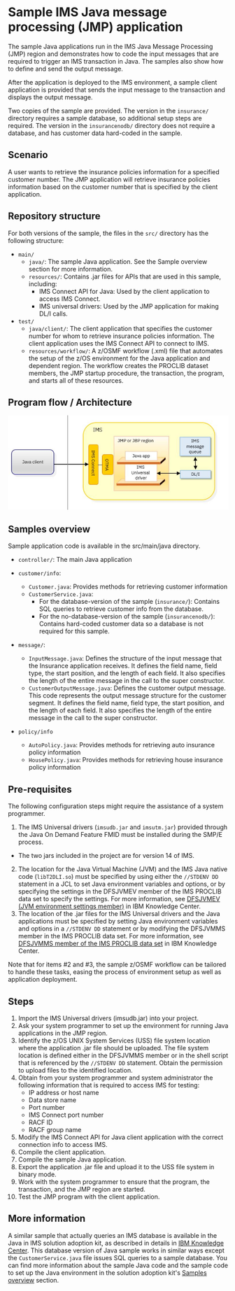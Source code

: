 # Sample IMS Java message processing (JMP) application

The sample Java applications run in the IMS Java Message Processing (JMP) region and demonstrates how to code the input messages that are required to trigger an IMS transaction in Java.  The samples also show how to define and send the output message. 

After the application is deployed to the IMS environment, a sample client application is provided that sends the input message to the transaction and displays the output message.

Two copies of the sample are provided. The version in the `insurance/` directory requires a sample database, so additional setup steps are required. The version in the `insurancenodb/` directory does not require a database, and has customer data hard-coded in the sample.

## Scenario
A user wants to retrieve the insurance policies information for a specified customer number. The JMP application will retrieve insurance policies information based on the customer number that is specified by the client application. 

## Repository structure
For both versions of the sample, the files in the `src/` directory has the following structure:

* `main/`
  * `java/`: The sample Java application. See the Sample overview section for more information.
  * `resources/`: Contains .jar files for APIs that are used in this sample, including:
     * IMS Connect API for Java: Used by the client application to access IMS Connect.
     * IMS universal drivers: Used by the JMP application for making DL/I calls.
* `test/`
  * `java/client/`: The client application that specifies the customer number for whom to retrieve insurance policies information. The client application uses the IMS Connect API to connect to IMS. 
  * `resources/workflow/`: A z/OSMF workflow (.xml) file that automates the setup of the z/OS environment for the Java application and dependent region.  The workflow creates the PROCLIB dataset members, the JMP startup procedure, the transaction, the program, and starts all of these resources.

## Program flow / Architecture
![flowdiagram](./media/javainims.jpg)


## Samples overview
Sample application code is available in the src/main/java directory.

* `controller/`: The main Java application
* `customer/info`: 
  * `Customer.java`: Provides methods for retrieving customer information 
  * `CustomerService.java`: 
     * For the database-version of the sample (`insurance/`): Contains SQL queries to retrieve customer info from the database.
	 * For the no-database-version of the sample (`insurancenodb/`): Contains hard-coded customer data so a database is not required for this sample.

* `message/`:  
  * `InputMessage.java`: Defines the structure of the input message that the Insurance application receives. It  defines the field name, field type, the start position, and the length of each field. It also specifies the length of the entire message in the call to the super constructor.
  * `CustomerOutputMessage.java`:  Defines the customer output message. This code represents the output message structure for the customer segment. It defines the field name, field type, the start position, and the length of each field. It also specifies the length of the entire message in the call to the super constructor.

* `policy/info`
  * `AutoPolicy.java`: Provides methods for retrieving auto insurance policy information
  * `HousePolicy.java`: Provides methods for retrieving house insurance policy information

  
## Pre-requisites
The following configuration steps might require the assistance of a system programmer.

1. The IMS Universal drivers (`imsudb.jar` and `imsutm.jar`) provided through the Java On Demand Feature FMID must be installed during the SMP/E process.
  * The two jars included in the project are for version 14 of IMS.
2. The location for the Java Virtual Machine (JVM) and the IMS Java native code (`libT2DLI.so`) must be specified by using either the `//STDENV DD` statement in a JCL to set Java environment variables and options, or by specifying the settings in the DFSJVMEV member of the IMS PROCLIB data set to specify the settings. 
For more information, see [DFSJVMEV (JVM environment settings member)](https://www.ibm.com/support/knowledgecenter/en/SSEPH2_14.1.0/com.ibm.ims14.doc.sdg/ims_dfsjvmev_proclib.htm) in IBM Knowledge Center.
3. The location of the .jar files for the IMS Universal drivers and the Java applications must be specified by setting Java environment variables and options in a `//STDENV DD` statement or by modifying the DFSJVMMS member in the IMS PROCLIB data set. 
For more information, see [DFSJVMMS member of the IMS PROCLIB data set](https://www.ibm.com/support/knowledgecenter/en/SSEPH2_14.1.0/com.ibm.ims14.doc.sdg/ims_dfsjvmms_proclib.htm) in IBM Knowledge Center.


Note that for items #2 and #3, the sample z/OSMF workflow can be tailored to handle these tasks, easing the process of environment setup as well as application deployment. 

## Steps

1. Import the IMS Universal drivers (imsudb.jar) into your project. 
2. Ask your system programmer to set up the environment for running Java applications in the JMP region. 
3. Identify the z/OS UNIX System Services (USS) file system location where the application .jar file should be uploaded. The file system location is defined either in the DFSJVMMS member or in the shell script that is referenced by the `//STDENV DD` statement. Obtain the permission to upload files to the identified location. 
4. Obtain from your system programmer and system administrator the following information that is required to access IMS for testing:
   * IP address or host name
   * Data store name
   * Port number
   * IMS Connect port number
   * RACF ID
   * RACF group name
5. Modify the IMS Connect API for Java client application with the correct connection info to access IMS.
6. Compile the client application.
7. Compile the sample Java application.
8. Export the application .jar file and upload it to the USS file system in binary mode.
9. Work with the system programmer to ensure that the program, the transaction, and the JMP region are started.
10. Test the JMP program with the client application. 


## More information

A similar sample that actually queries an IMS database is available in the Java in IMS solution adoption kit, as described in details in <a href="https://www.ibm.com/support/knowledgecenter/en/SSEPH2_14.1.0/com.ibm.ims14.doc.sk/ims_apmdovr.htm" target="_blank">IBM Knowledge Center</a>.  This database version of Java sample works in similar ways except the `CustomerService.java` file issues SQL queries to a sample database. You can find more information about the sample Java code and the sample code to set up the Java environment in the solution adoption kit's <a href="https://www.ibm.com/support/knowledgecenter/en/SSEPH2_14.1.0/com.ibm.ims14.doc.sk/ims_apmd_samplesovr.htm" target="_blank">Samples overview</a> section.  

